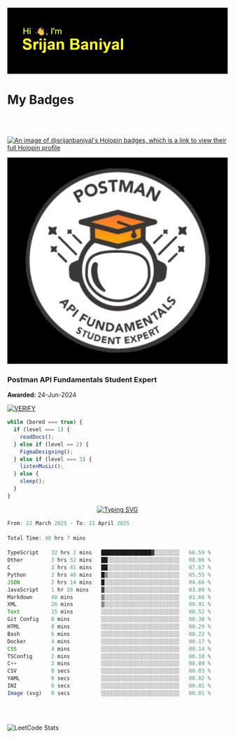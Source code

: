 ![Header](./header.png)

# My Badges

<Br />
<Br />

[![An image of @srijanbaniyal's Holopin badges, which is a link to view their full Holopin profile](https://holopin.me/srijanbaniyal)](https://holopin.io/@srijanbaniyal)

[![Postman API Fundamentals Student Expert](/Postman.jpeg)](https://api.badgr.io/public/assertions/r9BLLy0oTfKJBbkGuDI1zA)

### Postman API Fundamentals Student Expert

**Awarded:** 24-Jun-2024

[![VERIFY](https://img.shields.io/badge/VERIFY-blue)](https://badgecheck.io?url=https%3A%2F%2Fapi.badgr.io%2Fpublic%2Fassertions%2Fr9BLLy0oTfKJBbkGuDI1zA)

```javascript
while (bored === true) {
  if (level === 1) {
    readDocs();
  } else if (level == 2) {
    FigmaDesigning();
  } else if (level === 3) {
    listenMusic();
  } else {
    sleep();
  }
}
```

<p align="center">
  <a href="https://git.io/typing-svg"><img src="https://readme-typing-svg.demolab.com?font=Tilt+Prism&size=30&pause=1000&color=0FF75B&center=true&vCenter=true&width=800&height=80&lines=Time+spent+on+various+Programming+languages" alt="Typing SVG" /></a>
</p>

<!--START_SECTION:waka-->

```TypeScript
From: 22 March 2025 - To: 21 April 2025

Total Time: 48 hrs 7 mins

TypeScript    32 hrs 2 mins   ████████████████▓░░░░░░░░   66.59 %
Other         3 hrs 52 mins   ██░░░░░░░░░░░░░░░░░░░░░░░   08.06 %
C             3 hrs 41 mins   ██░░░░░░░░░░░░░░░░░░░░░░░   07.67 %
Python        2 hrs 40 mins   █▒░░░░░░░░░░░░░░░░░░░░░░░   05.55 %
JSON          2 hrs 14 mins   █░░░░░░░░░░░░░░░░░░░░░░░░   04.66 %
JavaScript    1 hr 26 mins    ▓░░░░░░░░░░░░░░░░░░░░░░░░   03.00 %
Markdown      48 mins         ▒░░░░░░░░░░░░░░░░░░░░░░░░   01.66 %
XML           26 mins         ▒░░░░░░░░░░░░░░░░░░░░░░░░   00.91 %
Text          15 mins         ░░░░░░░░░░░░░░░░░░░░░░░░░   00.52 %
Git Config    8 mins          ░░░░░░░░░░░░░░░░░░░░░░░░░   00.30 %
HTML          8 mins          ░░░░░░░░░░░░░░░░░░░░░░░░░   00.29 %
Bash          6 mins          ░░░░░░░░░░░░░░░░░░░░░░░░░   00.22 %
Docker        4 mins          ░░░░░░░░░░░░░░░░░░░░░░░░░   00.17 %
CSS           4 mins          ░░░░░░░░░░░░░░░░░░░░░░░░░   00.14 %
TSConfig      2 mins          ░░░░░░░░░░░░░░░░░░░░░░░░░   00.10 %
C++           2 mins          ░░░░░░░░░░░░░░░░░░░░░░░░░   00.09 %
CSV           0 secs          ░░░░░░░░░░░░░░░░░░░░░░░░░   00.03 %
YAML          0 secs          ░░░░░░░░░░░░░░░░░░░░░░░░░   00.02 %
INI           0 secs          ░░░░░░░░░░░░░░░░░░░░░░░░░   00.01 %
Image (svg)   0 secs          ░░░░░░░░░░░░░░░░░░░░░░░░░   00.01 %
```

<!--END_SECTION:waka-->

<Br />
<Br />

![LeetCode Stats](https://leetcard.jacoblin.cool/Srijan-Baniyal?theme=dark&font=Rasa&ext=contest)
